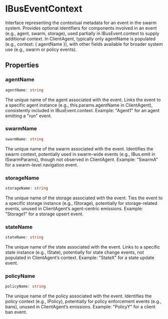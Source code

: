 # IBusEventContext

Interface representing the contextual metadata for an event in the swarm system.
Provides optional identifiers for components involved in an event (e.g., agent, swarm, storage), used partially in IBusEvent.context to supply additional context.
In ClientAgent, typically only agentName is populated (e.g., context: { agentName }), with other fields available for broader system use (e.g., swarm or policy events).

## Properties

### agentName

```ts
agentName: string
```

The unique name of the agent associated with the event.
Links the event to a specific agent instance (e.g., this.params.agentName in ClientAgent), consistently included in IBusEvent.context.
Example: "Agent1" for an agent emitting a "run" event.

### swarmName

```ts
swarmName: string
```

The unique name of the swarm associated with the event.
Identifies the swarm context, potentially used in swarm-wide events (e.g., IBus.emit in ISwarmParams), though not observed in ClientAgent.
Example: "SwarmA" for a swarm-level navigation event.

### storageName

```ts
storageName: string
```

The unique name of the storage associated with the event.
Ties the event to a specific storage instance (e.g., IStorage), potentially for storage-related events, unused in ClientAgent’s agent-centric emissions.
Example: "Storage1" for a storage upsert event.

### stateName

```ts
stateName: string
```

The unique name of the state associated with the event.
Links to a specific state instance (e.g., IState), potentially for state change events, not populated in ClientAgent’s context.
Example: "StateX" for a state update event.

### policyName

```ts
policyName: string
```

The unique name of the policy associated with the event.
Identifies the policy context (e.g., IPolicy), potentially for policy enforcement events (e.g., bans), unused in ClientAgent’s emissions.
Example: "PolicyY" for a client ban event.
